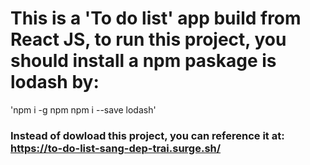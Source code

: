 # This is a 'To do list' app build from React JS, to run this project, you should install a npm paskage is lodash by: 
 'npm i -g npm
  npm i --save lodash'
  
  ### Instead of dowload this project, you can reference it at: https://to-do-list-sang-dep-trai.surge.sh/
